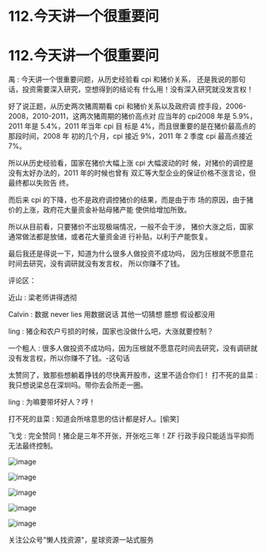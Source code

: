 # 112.今天讲一个很重要问

# 112.今天讲一个很重要问

禺 : 今天讲一个很重要问题，从历史经验看 cpi 和猪价关系， 还是我说的那句话，投资需要深入研究，空想得到的结论有 什么用！没有深入研究就没发言权！

好了说正题，从历史两次猪周期看 cpi 和猪价关系以及政府调 控手段，2006-2008，2010-2011，这两次猪周期的猪价高点对 应当年的 cpi2008 年是 5.9%，2011 年是 5.4%，2011 年当年 cpi 目 标是 4%，而且很重要的是在猪价最高点的那段时间，2008 年 初的几个月，cpi 接近 9%，2011 年 2 季度 cpi 最高点接近 7%。

所以从历史经验看，国家在猪价大幅上涨 cpi 大幅波动的时 候，对猪价的调控是没有太好办法的，2011 年的时候也曾有 双汇等大型企业的保证价格不涨言论，但最终都以失败告 终。

而后来 cpi 的下降，也不是政府调控猪价的结果，而是由于市 场的原因，由于猪价的上涨，政府花大量资金补贴母猪产能 使供给增加所致。

所以从目前看，只要猪价不出现极端情况，一般不会干涉， 猪价大涨之后，国家通常做法都是放储，或者花大量资金进 行补贴，以利于产能恢复。

最后我还是得说一下，知道为什么很多人做投资不成功吗， 因为压根就不愿意花时间去研究，没有调研就没有发言权， 所以你赚不了钱。

评论区：

近山 : 梁老师讲得透彻

Calvin : 数据 never lies 用数据说话 其他一切猜想 臆想 假设都没用

ling : 猪企和农户亏损的时候，国家也没做什么吧，大涨就要控制？

一个粗人 : 很多人做投资不成功吗，因为压根就不愿意花时间去研究，没有调研就没有发言权，所以你赚不了钱。-这句话

太赞同了，致那些想躺着挣钱的尽快离开股市，这里不适合你们！ 打不死的韭菜 : 我只想说梁总在深圳吗。带你去会所走一圈。

ling : 为嘛要带坏好人？哼！

打不死的韭菜 : 知道会所啥意思的估计都是好人。[偷笑]

飞戈 : 完全赞同！猪企是三年不开张，开张吃三年！ZF 行政手段只能适当平抑而无法最终控制。

![image](img/Image_186.png)

![image](img/Image_187.png)

![image](img/Image_188.png)

![image](img/Image_189.png)

![image](img/Image_190.png)

关注公众号"懒人找资源"，星球资源一站式服务